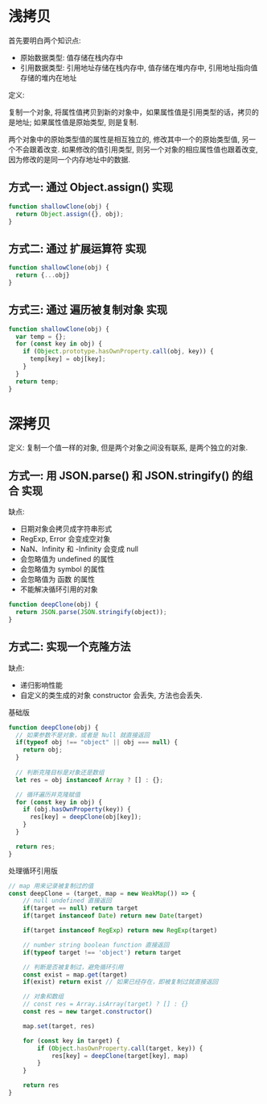 # 浅拷贝

首先要明白两个知识点:

* 原始数据类型: 值存储在栈内存中
* 引用数据类型: 引用地址存储在栈内存中, 值存储在堆内存中, 引用地址指向值存储的堆内在地址

定义:

复制一个对象, 将属性值拷贝到新的对象中，如果属性值是引用类型的话，拷贝的是地址; 如果属性值是原始类型, 则是复制. 

两个对象中的原始类型值的属性是相互独立的, 修改其中一个的原始类型值, 另一个不会跟着改变. 如果修改的值引用类型, 则另一个对象的相应属性值也跟着改变, 因为修改的是同一个内存地址中的数据.

## 方式一: 通过 Object.assign() 实现

```JavaScript
function shallowClone(obj) {
  return Object.assign({}, obj);
}
```

## 方式二: 通过 扩展运算符 实现

```JavaScript
function shallowClone(obj) {
  return {...obj}
}
```

## 方式三: 通过 遍历被复制对象 实现

```JavaScript
function shallowClone(obj) {
  var temp = {};
  for (const key in obj) {
    if (Object.prototype.hasOwnProperty.call(obj, key)) {
      temp[key] = obj[key];
    }
  }
  return temp;
}
```

# 深拷贝

定义: 复制一个值一样的对象, 但是两个对象之间没有联系, 是两个独立的对象.

## 方式一: 用 JSON.parse() 和 JSON.stringify() 的组合 实现

缺点: 

* 日期对象会拷贝成字符串形式
* RegExp, Error 会变成空对象
* NaN、Infinity 和 -Infinity 会变成 null
* 会忽略值为 undefined 的属性
* 会忽略值为 symbol 的属性
* 会忽略值为 函数 的属性
* 不能解决循环引用的对象

```JavaScript
function deepClone(obj) {
  return JSON.parse(JSON.stringify(object));
}
```

## 方式二: 实现一个克隆方法

缺点: 
* 递归影响性能
* 自定义的类生成的对象 constructor 会丢失, 方法也会丢失.

基础版

```JavaScript
function deepClone(obj) {
  // 如果参数不是对象，或者是 Null 就直接返回
  if(typeof obj !== "object" || obj === null) {
    return obj;
  }
  
  // 判断克隆目标是对象还是数组
  let res = obj instanceof Array ? [] : {};

  // 循环遍历并克隆赋值
  for (const key in obj) {
    if (obj.hasOwnProperty(key)) {
      res[key] = deepClone(obj[key]);
    }
  }

  return res;
}
```

处理循环引用版
```js
// map 用来记录被复制过的值
const deepClone = (target, map = new WeakMap()) => {
    // null undefined 直接返回
    if(target == null) return target
    if(target instanceof Date) return new Date(target)

    if(target instanceof RegExp) return new RegExp(target)

    // number string boolean function 直接返回
    if(typeof target !== 'object') return target

    // 判断是否被复制过，避免循环引用
    const exist = map.get(target)
    if(exist) return exist // 如果已经存在，即被复制过就直接返回

    // 对象和数组
    // const res = Array.isArray(target) ? [] : {}
    const res = new target.constructor()

    map.set(target, res)

    for (const key in target) {
        if (Object.hasOwnProperty.call(target, key)) {
            res[key] = deepClone(target[key], map)
        }
    }

    return res
}
```